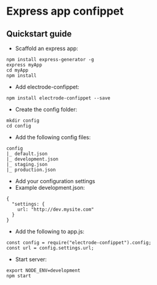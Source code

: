 # Express app confippet

## Quickstart guide

- Scaffold an express app: 

```
npm install express-generator -g
express myApp
cd myApp 
npm install 
```

- Add electrode-confippet: 

```
npm install electrode-confippet --save
```

- Create the config folder: 

```
mkdir config
cd config
```

- Add the following config files: 

```
config
|_ default.json
|_ development.json
|_ staging.json
|_ production.json
```

- Add your configuration settings 
- Example development.json: 

```
{
  "settings: {
    url: "http://dev.mysite.com"
  }
}
```

- Add the following to app.js: 

```
const config = require("electrode-confippet").config;
const url = config.settings.url;
```

- Start server: 

```
export NODE_ENV=development
npm start
```